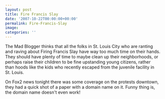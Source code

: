 ```yaml
---
layout: post
title: Fire Francis Slay
date: '2007-10-22T00:00:00+00:00'
permalink: Fire-Francis-Slay
image: 
categories: ''
---
```

The Mad Blogger thinks that all the folks in St. Louis City who are ranting and raving about Firing Francis Slay have way too much time on their hands. They should have plenty of time to maybe clean up their neighborhoods, or perhaps raise their children to be fine upstanding young citizens, rather than hoods like the kids who recently escaped from the juvenile facility in St. Louis.

On Fox2 news tonight there was some coverage on the protests downtown, they had a quick shot of a paper with a domain name on it. Funny thing is, the domain name doesn't even work!
